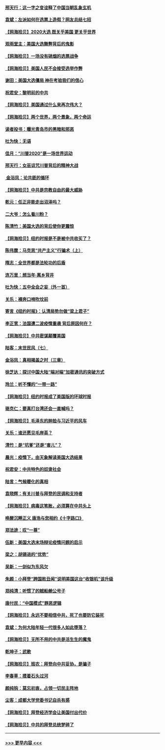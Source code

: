 #### [邢天行：这一字之变诠释了中国当朝乱象玄机](../pages/nsc993/n12533446.md?t=11091051) 
#### [袁斌：左派如何在选票上造假？网友总结七招](../pages/nsc993/n12533180.md?t=11091051) 
#### [【网海拾贝】2020大选 既关乎美国 更关乎世界](../pages/nsc993/n12533161.md?t=11091051) 
#### [观雨堂主：美国大选舞弊背后的鬼影](../pages/nsc993/n12533153.md?t=11091051) 
#### [【网海拾贝】一场没有硝烟的选票战争](../pages/nsc993/n12531883.md?t=11091051) 
#### [【网海拾贝】美国人民不会接受选举作弊](../pages/nsc993/n12528850.md?t=11091051) 
#### [谢田：美国大选僵局 神在考验我们的信心](../pages/nsc993/n12527932.md?t=11091051) 
#### [祝君安：黎明前的中共](../pages/nsc993/n12524071.md?t=11091051) 
#### [【网海拾贝】美国通过什么来再次伟大？](../pages/nsc993/n12523844.md?t=11091051) 
#### [【网海拾贝】两个世界，两个景象，两个命运](../pages/nsc993/n12521419.md?t=11091051) 
#### [读者投书：曝光青岛市的黑暗和邪恶](../pages/nsc993/n12520988.md?t=11091051) 
#### [吐为快：无语](../pages/nsc993/n12518588.md?t=11091051) 
#### [佳月：“川普2020”是一场世界运动](../pages/nsc993/n12518581.md?t=11091051) 
#### [邢天行：女巫诅咒川普背后的精神大战](../pages/nsc993/n12517257.md?t=11091051) 
#### [ 金浴凤：论共匪的循环](../pages/nsc993/n12517133.md?t=11091051) 
#### [【网海拾贝】中共是宗教自由的最大威胁](../pages/nsc993/n12516879.md?t=11091051) 
#### [乾元：任正非能走出沼泽吗？](../pages/nsc993/n12515831.md?t=11091051) 
#### [二大爷：怎么看川粉？](../pages/nsc993/n12515820.md?t=11091051) 
#### [陈清竹：美国大选的背后使你更震惊](../pages/nsc993/n12515589.md?t=11091051) 
#### [【网海拾贝】纽约时报是不是被中共收买了？](../pages/nsc993/n12515122.md?t=11091051) 
#### [陈伟霆：马克思“共产主义”行骗术（上）](../pages/nsc993/n12510217.md?t=11091051) 
#### [隋志：全世界都是法轮功的后盾](../pages/nsc993/n12510636.md?t=11091051) 
#### [连万里：想当年‧离乡背井](../pages/nsc993/n12510623.md?t=11091051) 
#### [吐为快：五中全会之妄（外一首）](../pages/nsc993/n12510470.md?t=11091051) 
#### [关乐：裸奔口哨吹坟前](../pages/nsc993/n12510403.md?t=11091051) 
#### [寄言《纽约时报》：认清局势勿做“梁上君子”](../pages/nsc993/n12510042.md?t=11091051) 
#### [李正宽：法国遭二波疫情重袭 背后原因何在？](../pages/nsc993/n12509971.md?t=11091051) 
#### [【网海拾贝】中共密谋颠覆美国](../pages/nsc993/n12509816.md?t=11091051) 
#### [陆客：末世民风（七）](../pages/nsc993/n12507822.md?t=11091051) 
#### [金浴凤：真相揭盖之时（三章）](../pages/nsc993/n12507804.md?t=11091051) 
#### [徐芝达：探讨中国大陆“端对端”加密通讯的突破方式](../pages/nsc993/n12507682.md?t=11091051) 
#### [玲兰：听不懂的“一带一路”](../pages/nsc993/n12507669.md?t=11091051) 
#### [【网海拾贝】纽约时报成了美国版的环球时报](../pages/nsc993/n12507053.md?t=11091051) 
#### [骆克仁：要真打台湾还会一直喊吗？](../pages/nsc993/n12506843.md?t=11091051) 
#### [【网海拾贝】毛泽东的肿脸与习近平的风车](../pages/nsc993/n12504537.md?t=11091051) 
#### [关乐：谁还愿见毛岸英？](../pages/nsc993/n12503866.md?t=11091051) 
#### [清竹：是“坑爹”还是“害儿”？](../pages/nsc993/n12503034.md?t=11091051) 
#### [晨光：疫情下，由天象解读美国大选结果](../pages/nsc993/n12502536.md?t=11091051) 
#### [祝君安：中共特色的奴隶社会](../pages/nsc993/n12501529.md?t=11091051) 
#### [陆言：气候暖化的真相](../pages/nsc993/n12501183.md?t=11091051) 
#### [袁晓辉：有关川普与拜登的民调和支持者](../pages/nsc993/n12500433.md?t=11091051) 
#### [【网海拾贝】病毒这笔账，必须算在中共头上](../pages/nsc993/n12500320.md?t=11091051) 
#### [唤醒沉睡正义 唐浩与您相约《十字路口》](../pages/nsc993/n12497980.md?t=11091051) 
#### [郑法途：叹“一尊”](../pages/nsc993/n12498837.md?t=11091051) 
#### [伍新：美国大选末场辩论疫情问题的启示](../pages/nsc993/n12498829.md?t=11091051) 
#### [梁之：胡锡进的“优势”](../pages/nsc993/n12498780.md?t=11091051) 
#### [吴新：一剑似为东风欠](../pages/nsc993/n12498772.md?t=11091051) 
#### [朱颜：小拜登“跨国败丑闻”说明美国这台“收银机”该升级](../pages/nsc993/n12498731.md?t=11091051) 
#### [郑纯清：听惯了的贼船艄公号子](../pages/nsc993/n12498721.md?t=11091051) 
#### [唐付民：“中国模式”罪恶逻辑](../pages/nsc993/n12498310.md?t=11091051) 
#### [【网海拾贝】永远不要相信中共，死了也要防它装死](../pages/nsc993/n12498162.md?t=11091051) 
#### [袁斌：为何大陆年轻一代很多人如此堕落？](../pages/nsc993/n12495696.md?t=11091051) 
#### [【网海拾贝】无所不用的中共是活生生的魔鬼](../pages/nsc993/n12495621.md?t=11091051) 
#### [乾坤子：武歌](../pages/nsc993/n12493391.md?t=11091051) 
#### [【网海拾贝】班农：拜登向中共妥协，是骗子](../pages/nsc993/n12492877.md?t=11091051) 
#### [李春草：摸着石头过河](../pages/nsc993/n12491121.md?t=11091051) 
#### [颜纯钩：莫忘初衷，占领一切民主阵地](../pages/nsc993/n12490965.md?t=11091051) 
#### [尘客：成都大学党委书记自杀有感](../pages/nsc993/n12490950.md?t=11091051) 
#### [【网海拾贝】拜登经济学会让美国付出代价](../pages/nsc993/n12489662.md?t=11091051) 
#### [【网海拾贝】中共的拜登总统梦碎了](../pages/nsc993/n12487896.md?t=11091051) 

----
#### [ >>> 更早内容 <<< ](../indexes/nsc993-earlier.md)

